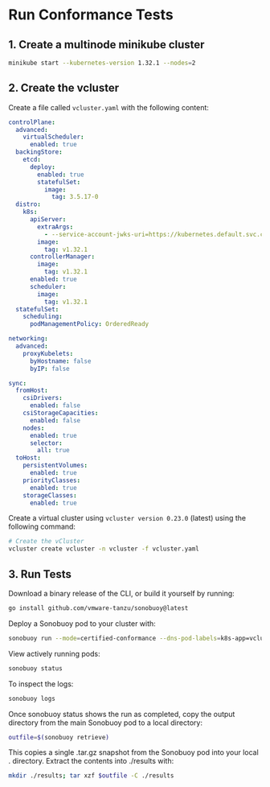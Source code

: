 # Run Conformance Tests

## 1. Create a multinode minikube cluster

```bash
minikube start --kubernetes-version 1.32.1 --nodes=2
```

## 2. Create the vcluster

Create a file called `vcluster.yaml` with the following content:

```yaml
controlPlane:
  advanced:
    virtualScheduler:
      enabled: true
  backingStore:
    etcd:
      deploy:
        enabled: true
        statefulSet:
          image:
            tag: 3.5.17-0
  distro:
    k8s:
      apiServer:
        extraArgs:
          - --service-account-jwks-uri=https://kubernetes.default.svc.cluster.local/openid/v1/jwks
        image:
          tag: v1.32.1
      controllerManager:
        image:
          tag: v1.32.1
      enabled: true
      scheduler:
        image:
          tag: v1.32.1
  statefulSet:
    scheduling:
      podManagementPolicy: OrderedReady

networking:
  advanced:
    proxyKubelets:
      byHostname: false
      byIP: false

sync:
  fromHost:
    csiDrivers:
      enabled: false
    csiStorageCapacities:
      enabled: false
    nodes:
      enabled: true
      selector:
        all: true
  toHost:
    persistentVolumes:
      enabled: true
    priorityClasses:
      enabled: true
    storageClasses:
      enabled: true
```

Create a virtual cluster using `vcluster version 0.23.0` (latest) using
the following command:

```bash
# Create the vCluster
vcluster create vcluster -n vcluster -f vcluster.yaml
```

## 3. Run Tests

Download a binary release of the CLI, or build it yourself by running:

```bash
go install github.com/vmware-tanzu/sonobuoy@latest
```

Deploy a Sonobuoy pod to your cluster with:

```bash
sonobuoy run --mode=certified-conformance --dns-pod-labels=k8s-app=vcluster-kube-dns
```

View actively running pods:

```bash
sonobuoy status
```

To inspect the logs:

```bash
sonobuoy logs
```

Once sonobuoy status shows the run as completed, copy the output directory from
the main Sonobuoy pod to a local directory:

```bash
outfile=$(sonobuoy retrieve)
```

This copies a single .tar.gz snapshot from the Sonobuoy pod into your local .
directory. Extract the contents into ./results with:

```bash
mkdir ./results; tar xzf $outfile -C ./results
```
